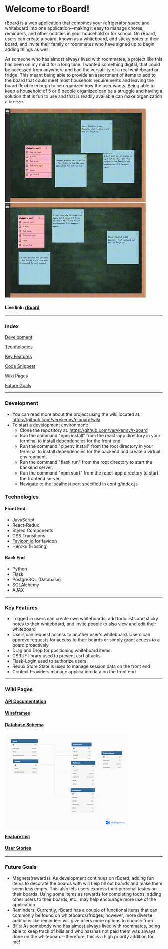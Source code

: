# Welcome to rBoard!

rBoard is a web application that combines your refrigerator space and whiteboard into one application--making it easy to manage chores, reminders, and other oddities in your household or for school. On rBoard, users can create a board, known as a whiteboard, add sticky notes to their board, and invite their family or roommates who have signed up to begin adding things as well!

As someone who has almost always lived with roommates, a project like this has been on my mind for a long time. I wanted something digital, that could be accessed from anywhere and had the versatility of a real whiteboard or fridge. This meant being able to provide an assortment of items to add to the board that could meet most household requirements and leaving the board flexible enough to be organized how the user wants. Being able to keep a household of 5 or 6 people organized can be a struggle and having a solution that is fun to use and that is readily available can make organization a breeze.

<img src="https://github.com/verykenny/r-board/blob/main/planning/rBoard_dnd.gif" alt="rBoard drag and drop" height="300">
<img src="https://github.com/verykenny/r-board/blob/main/planning/rBoard-edit.gif" alt="rBoard in place edit" height="300">


#### Live link: [rBoard](https://rboard2021.herokuapp.com/home)
***

### Index
[Development](#development)

[Technologies](#technologies)

[Key Features](#key-features)

[Code Snippets](#code-snippets)

[Wiki Pages](#wiki-pages)

[Future Goals](#future-goals)

***
### Development
- You can read more about the project using the wiki located at: https://github.com/verykenny/r-board/wiki
- To start a development environment:
  - Clone the repository at: https://github.com/verykenny/r-board
  - Run the command "npm install" from the react-app directory in your terminal to install dependencies for the front end
  - Run the command "pipenv install" from the root directory in your terminal to install dependencies for the backend and create a virtual environment.
  - Run the command "flask run" from the root directory to start the backend server.
  - Run the command "npm start" from the react-app directory to start the frontend server.
  - Navigate to the localhost port specified in config/index.js

### Technologies
#### Front End
- JavaScript
- React-Redux
- Styled Components
- CSS Transitions
- [Favicon.io](https://favicon.io/) for favicon
- Heroku (Hosting)

#### Back End
- Python
- Flask
- PostgreSQL (Database)
- SQLAlchemy
- AJAX

***

### Key Features
- Logged in users can create own whiteboards, add todo lists and sticky notes to their whiteboard, and invite people to also view and edit their whiteboard
- Users can request access to another user's whiteboard. Users can approve requests for access to their boards or simply grant access to a board proactively
- Drag and Drop for positioning whiteboard items
- CSRUF library used to prevent csrf attacks
- Flask-Login used to authorize users
- Redux Store State is used to manage session data on the front end
- Context Providers manage application data on the front end


***

### Wiki Pages
#### [API Documentation](https://github.com/verykenny/r-board/wiki/API-Route-Documentation)
#### [Wireframes](https://github.com/verykenny/r-board/wiki/Wireframes)
#### [Database Schema](https://github.com/verykenny/r-board/wiki/Database-Schema)
<img src="https://github.com/verykenny/r-board/raw/main/planning/r-board.png" alt="rBoard database schema" height="300">

#### [Feature List](https://github.com/verykenny/r-board/wiki/MVP-Feature-List)
#### [User Stories](https://github.com/verykenny/r-board/wiki/User-Stories)
***

### Future Goals
- Magnets(rewards): As development continues on rBoard, adding fun items to decorate the boards with will help fill out boards and make them seem less empty. This also lets users express their personal tastes on their boards. Using some items as rewards for completing todos, adding other users to their boards, etc., may help encourage more use of the application.
- Reminders: Currently, rBoard has a couple of functional items that can commonly be found on whiteboards/fridges, however, more diverse additions like reminders will give users more options to choose from.
- Bills: As somebody who has almost always lived with roommates, being able to keep track of bills and who has/has not paid them was always done on the whiteboard--therefore, this is a high priority addition for me!

